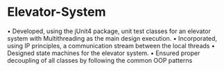 # Elevator-System
•	Developed, using the jUnit4 package, unit test classes for an elevator system with Multithreading as the main design execution.
•	Incorporated, using IP principles, a communication stream between the local threads
•	Designed state machines for the elevator system.
•	Ensured proper decoupling of all classes by following the common OOP patterns
